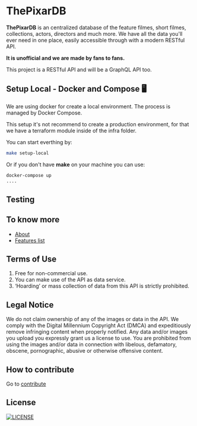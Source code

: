 # ThePixarDB

**ThePixarDB** is an centralized database of the feature filmes, short filmes, collections, actors, directors and much more. We have all the data you'll ever need in one place, easily accessible through with a modern RESTful API.

**It is unofficial and we are made by fans to fans.**

This project is a RESTful API and will be a GraphQL API too.

## Setup Local - Docker and Compose 🖥️

We are using docker for create a local environment. The process is managed by Docker Compose.

This setup it's not recommend to create a production environment, for that we have a terraform module inside of the infra folder.

You can start everthing by:

```bash
make setup-local
```

Or if you don't have **make** on your machine you can use:

```bash
docker-compose up
....
```

## Testing

## To know more

- [About](https://thepixardb.malaquias.dev/about/)
- [Features list]()

## Terms of Use

1. Free for non-commercial use.
2. You can make use of the API as data service.
3. ‘Hoarding’ or mass collection of data from this API is strictly prohibited.

## Legal Notice

We do not claim ownership of any of the images or data in the API. We comply with the Digital Millennium Copyright Act (DMCA) and expeditiously remove infringing content when properly notified. Any data and/or images you upload you expressly grant us a license to use. You are prohibited from using the images and/or data in connection with libelous, defamatory, obscene, pornographic, abusive or otherwise offensive content.

## How to contribute

Go to [contribute](.github/CONTRIBUTING.md)

## License

[![LICENSE](https://img.shields.io/badge/License-MIT_2.0-brightgreen.svg?style=for-the-badge&logo=bookstack&logoColor=white)](/LICENSE)
